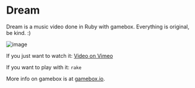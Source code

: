 # Dream

Dream is a music video done in Ruby with gamebox.  Everything is original, be kind.  :)

![image](https://raw.githubusercontent.com/squarism/dream/images/images/dream_02.png)

If you just want to watch it: [Video on Vimeo](https://vimeo.com/116836454)

If you want to play with it:
`rake`

More info on gamebox is at [gamebox.io](http://gamebox.io).